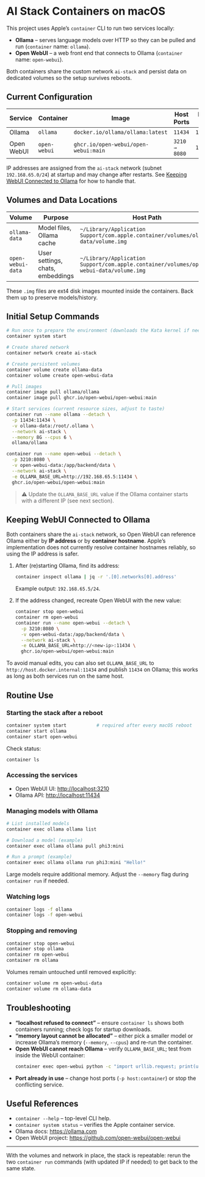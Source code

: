 # AI Stack Containers on macOS

This project uses Apple’s `container` CLI to run two services locally:

- **Ollama** – serves language models over HTTP so they can be pulled and run (`container` name: `ollama`).
- **Open WebUI** – a web front end that connects to Ollama (`container` name: `open-webui`).

Both containers share the custom network `ai-stack` and persist data on dedicated volumes so the setup survives reboots.

## Current Configuration

| Service      | Container | Image                               | Host Ports | Network IP (example) |
|--------------|-----------|-------------------------------------|------------|-----------------------|
| Ollama       | `ollama`  | `docker.io/ollama/ollama:latest`    | `11434`    | `192.168.65.5`        |
| Open WebUI   | `open-webui` | `ghcr.io/open-webui/open-webui:main` | `3210 → 8080` | `192.168.65.6`        |

IP addresses are assigned from the `ai-stack` network (subnet `192.168.65.0/24`) at startup and may change after restarts. See [Keeping WebUI Connected to Ollama](#keeping-webui-connected-to-ollama) for how to handle that.

## Volumes and Data Locations

| Volume          | Purpose                         | Host Path                                                                                                  |
|-----------------|---------------------------------|--------------------------------------------------------------------------------------------------------------|
| `ollama-data`   | Model files, Ollama cache       | `~/Library/Application Support/com.apple.container/volumes/ollama-data/volume.img`                          |
| `open-webui-data` | User settings, chats, embeddings | `~/Library/Application Support/com.apple.container/volumes/open-webui-data/volume.img`                     |

These `.img` files are ext4 disk images mounted inside the containers. Back them up to preserve models/history.

## Initial Setup Commands

```bash
# Run once to prepare the environment (downloads the Kata kernel if needed)
container system start

# Create shared network
container network create ai-stack

# Create persistent volumes
container volume create ollama-data
container volume create open-webui-data

# Pull images
container image pull ollama/ollama
container image pull ghcr.io/open-webui/open-webui:main

# Start services (current resource sizes, adjust to taste)
container run --name ollama --detach \
  -p 11434:11434 \
  -v ollama-data:/root/.ollama \
  --network ai-stack \
  --memory 8G --cpus 6 \
  ollama/ollama

container run --name open-webui --detach \
  -p 3210:8080 \
  -v open-webui-data:/app/backend/data \
  --network ai-stack \
  -e OLLAMA_BASE_URL=http://192.168.65.5:11434 \
  ghcr.io/open-webui/open-webui:main
```

> ⚠️ Update the `OLLAMA_BASE_URL` value if the Ollama container starts with a different IP (see next section).

## Keeping WebUI Connected to Ollama

Both containers share the `ai-stack` network, so Open WebUI can reference Ollama either by **IP address** or by **container hostname**. Apple’s implementation does not currently resolve container hostnames reliably, so using the IP address is safer.

1. After (re)starting Ollama, find its address:
   ```bash
   container inspect ollama | jq -r '.[0].networks[0].address'
   ```
   Example output: `192.168.65.5/24`.

2. If the address changed, recreate Open WebUI with the new value:
   ```bash
   container stop open-webui
   container rm open-webui
   container run --name open-webui --detach \
     -p 3210:8080 \
     -v open-webui-data:/app/backend/data \
     --network ai-stack \
     -e OLLAMA_BASE_URL=http://<new-ip>:11434 \
     ghcr.io/open-webui/open-webui:main
   ```

To avoid manual edits, you can also set `OLLAMA_BASE_URL` to `http://host.docker.internal:11434` and publish `11434` on Ollama; this works as long as both services run on the same host.

## Routine Use

### Starting the stack after a reboot

```bash
container system start           # required after every macOS reboot
container start ollama
container start open-webui
```

Check status:
```bash
container ls
```

### Accessing the services

- Open WebUI UI: <http://localhost:3210>
- Ollama API: <http://localhost:11434>

### Managing models with Ollama

```bash
# List installed models
container exec ollama ollama list

# Download a model (example)
container exec ollama ollama pull phi3:mini

# Run a prompt (example)
container exec ollama ollama run phi3:mini "Hello!"
```

Large models require additional memory. Adjust the `--memory` flag during `container run` if needed.

### Watching logs

```bash
container logs -f ollama
container logs -f open-webui
```

### Stopping and removing

```bash
container stop open-webui
container stop ollama
container rm open-webui
container rm ollama
```

Volumes remain untouched until removed explicitly:

```bash
container volume rm open-webui-data
container volume rm ollama-data
```

## Troubleshooting

- **“localhost refused to connect”** – ensure `container ls` shows both containers running; check logs for startup downloads.
- **“memory layout cannot be allocated”** – either pick a smaller model or increase Ollama’s memory (`--memory`, `--cpus`) and re-run the container.
- **Open WebUI cannot reach Ollama** – verify `OLLAMA_BASE_URL`; test from inside the WebUI container:
  ```bash
  container exec open-webui python -c "import urllib.request; print(urllib.request.urlopen('http://<ollama-ip>:11434/api/version').read())"
  ```
- **Port already in use** – change host ports (`-p host:container`) or stop the conflicting service.

## Useful References

- `container --help` – top-level CLI help.
- `container system status` – verifies the Apple container service.
- Ollama docs: <https://ollama.com>
- Open WebUI project: <https://github.com/open-webui/open-webui>

---

With the volumes and network in place, the stack is repeatable: rerun the two `container run` commands (with updated IP if needed) to get back to the same state.
